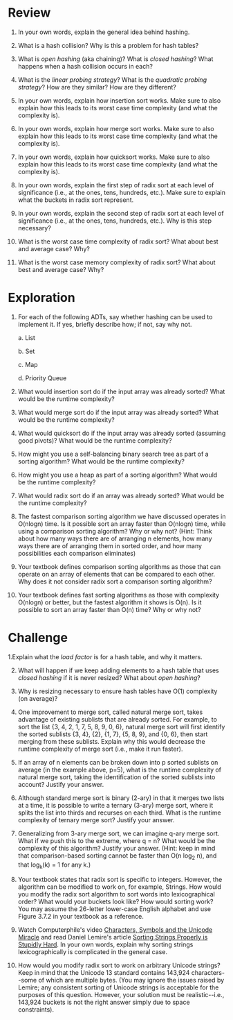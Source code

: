 
# Review
1. In your own words, explain the general idea behind hashing.

2. What is a hash collision? Why is this a problem for hash tables?

3. What is *open hashing* (aka chaining)? What is *closed hashing*? What happens when a hash collision occurs in each?

4. What is the *linear probing strategy*? What is the *quadratic probing strategy*? How are they similar? How are they different?

5. In your own words, explain how insertion sort works. Make sure to also explain how this leads to its worst case time complexity (and what the complexity is).

6. In your own words, explain how merge sort works. Make sure to also explain how this leads to its worst case time complexity (and what the complexity is).

7. In your own words, explain how quicksort works. Make sure to also explain how this leads to its worst case time complexity (and what the complexity is).

8. In your own words, explain the first step of radix sort at each level of significance (i.e., at the ones, tens, hundreds, etc.). Make sure to explain what the buckets in radix sort represent.

9. In your own words, explain the second step of radix sort at each level of significance (i.e., at the ones, tens, hundreds, etc.). Why is this step necessary?

10. What is the worst case time complexity of radix sort? What about best and average case? Why?

11. What is the worst case memory complexity of radix sort? What about best and average case? Why?  

# Exploration
1. For each of the following ADTs, say whether hashing can be used to implement it. If yes, briefly describe how; if not, say why not.

    a. List

    b. Set

    c. Map

    d. Priority Queue

2. What would insertion sort do if the input array was already sorted? What would be the runtime complexity?

3. What would merge sort do if the input array was already sorted? What would be the runtime complexity?

4. What would quicksort do if the input array was already sorted (assuming good pivots)? What would be the runtime complexity?

5. How might you use a self-balancing binary search tree as part of a sorting algorithm? What would be the runtime complexity?

6. How might you use a heap as part of a sorting algorithm? What would be the runtime complexity?

7. What would radix sort do if an array was already sorted? What would be the runtime complexity?

8. The fastest comparison sorting algorithm we have discussed operates in O(nlogn) time. Is it possible sort an array faster than O(nlogn) time, while using a comparison sorting algorithm? Why or why not? (Hint: Think about how many ways there are of arranging n elements, how many ways there are of arranging them in sorted order, and how many possibilities each comparison eliminates)

9. Your textbook defines comparison sorting algorithms as those that can operate on an array of elements that can be compared to each other. Why does it not consider radix sort a comparison sorting algorithm?

10. Your textbook defines fast sorting algorithms as those with complexity O(nlogn) or better, but the fastest algorithm it shows is O(n). Is it possible to sort an array faster than O(n) time? Why or why not?

# Challenge
1.Explain what the *load factor* is for a hash table, and why it matters.

2. What will happen if we keep adding elements to a hash table that uses *closed hashing* if it is never resized? What about *open hashing*?

3. Why is resizing necessary to ensure hash tables have O(1) complexity (on average)?

4. One improvement to merge sort, called natural merge sort, takes advantage of existing sublists that are already sorted. For example, to sort the list {3, 4, 2, 1, 7, 5, 8, 9, 0, 6}, natural merge sort will first identify the sorted sublists {3, 4}, {2}, {1, 7}, {5, 8, 9}, and {0, 6}, then start merging from these sublists. Explain why this would decrease the runtime complexity of merge sort (i.e., make it run faster).

5. If an array of n elements can be broken down into p sorted sublists on average (in the example above, p=5), what is the runtime complexity of natural merge sort, taking the identification of the sorted sublists into account? Justify your answer.

6. Although standard merge sort is binary (2-ary) in that it merges two lists at a time, it is possible to write a ternary (3-ary) merge sort, where it splits the list into thirds and recurses on each third. What is the runtime complexity of ternary merge sort? Justify your answer.

7. Generalizing from 3-ary merge sort, we can imagine q-ary merge sort. What if we push this to the extreme, where q = n? What would be the complexity of this algorithm? Justify your answer. (Hint: keep in mind that comparison-based sorting cannot be faster than O(n log<sub>2</sub> n), and that log<sub>k</sub>(k) = 1 for any k.)

8. Your textbook states that radix sort is specific to integers. However, the algorithm can be modified to work on, for example, Strings. How would you modify the radix sort algorithm to sort words into lexicographical order? What would your buckets look like? How would sorting work? You may assume the 26-letter lower-case English alphabet and use Figure 3.7.2 in your textbook as a reference.

9. Watch Computerphile's video [Characters, Symbols and the Unicode Miracle](https://www.youtube.com/watch?v=MijmeoH9LT4) and read Daniel Lemire's article [Sorting Strings Properly is Stupidly Hard](https://lemire.me/blog/2018/12/17/sorting-strings-properly-is-stupidly-hard/). In your own words, explain why sorting strings lexicographically is complicated in the general case.

10. How would you modify radix sort to work on arbitrary Unicode strings? Keep in mind that the Unicode 13 standard contains 143,924 characters--some of which are multiple bytes. (You may ignore the issues raised by Lemire; any consistent sorting of Unicode strings is acceptable for the purposes of this question. However, your solution must be realistic--i.e., 143,924 buckets is not the right answer simply due to space constraints).
